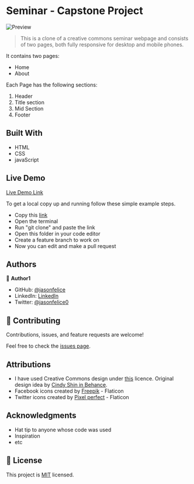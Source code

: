 # Seminar - Capstone Project

![Preview](assets/preview/preview.png)

> This is a clone of a creative commons seminar webpage and consists of two pages, both fully responsive for desktop and mobile phones.

It contains two pages:
- Home
- About

Each Page has the following sections:
1. Header
2. Title section
3. Mid Section
4. Footer

## Built With

- HTML
- CSS
- javaScript

## Live Demo
[Live Demo Link](https://jasonfelice.github.io/First-Capstone/)

To get a local copy up and running follow these simple example steps.
- Copy this [link](https://github.com/jasonfelice/First-Capstone)
- Open the terminal
- Run "git clone" and paste the link
- Open this folder in your code editor
- Create a feature branch to work on
- Now you can edit and make a pull request

## Authors

👤 **Author1**

- GitHub: [@jasonfelice](https://github.com/jasonfelice)
- LinkedIn: [LinkedIn](https://www.linkedin.com/in/jake-felice/)
- Twitter: [@jasonfelice0](https://twitter.com/jasonfelice0)

## 🤝 Contributing

Contributions, issues, and feature requests are welcome!

Feel free to check the [issues page](../../issues/).

## Attributions
- I have used Creative Commons design under [this](https://creativecommons.org/licenses/by-nc/4.0/legalcode) licence. Original design idea by [Cindy Shin in Behance](https://www.behance.net/adagio07).
- Facebook icons created by [Freepik](https://www.flaticon.com/free-icons/facebook) - Flaticon
- Twitter icons created by [Pixel perfect](https://www.flaticon.com/free-icons/twitter) - Flaticon

## Acknowledgments

- Hat tip to anyone whose code was used
- Inspiration
- etc

## 📝 License

This project is [MIT](./MIT.md) licensed.
